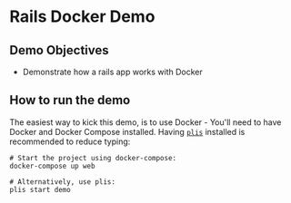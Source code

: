 # Rails Docker Demo

## Demo Objectives

* Demonstrate how a rails app works with Docker

## How to run the demo

The easiest way to kick this demo, is to use Docker - You'll need to have Docker and Docker Compose
installed. Having [`plis`](https://github.com/IcaliaLabs/plis) installed is recommended to reduce
typing:

```
# Start the project using docker-compose:
docker-compose up web

# Alternatively, use plis:
plis start demo
```
